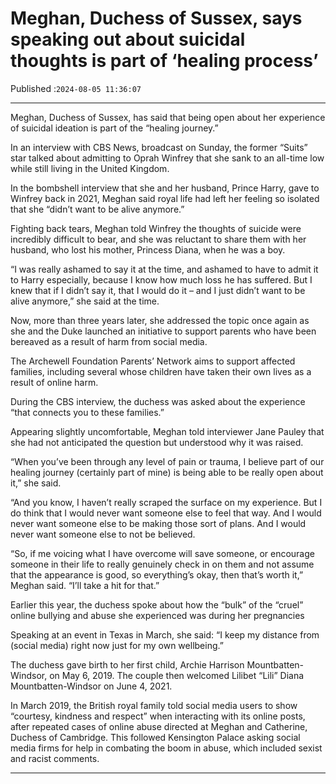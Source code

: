 # Meghan, Duchess of Sussex, says speaking out about suicidal thoughts is part of ‘healing process’

Published :`2024-08-05 11:36:07`

---

Meghan, Duchess of Sussex, has said that being open about her experience of suicidal ideation is part of the “healing journey.”

In an interview with CBS News, broadcast on Sunday, the former “Suits” star talked about admitting to Oprah Winfrey that she sank to an all-time low while still living in the United Kingdom.

In the bombshell interview that she and her husband, Prince Harry, gave to Winfrey back in 2021, Meghan said royal life had left her feeling so isolated that she “didn’t want to be alive anymore.”

Fighting back tears, Meghan told Winfrey the thoughts of suicide were incredibly difficult to bear, and she was reluctant to share them with her husband, who lost his mother, Princess Diana, when he was a boy.

“I was really ashamed to say it at the time, and ashamed to have to admit it to Harry especially, because I know how much loss he has suffered. But I knew that if I didn’t say it, that I would do it – and I just didn’t want to be alive anymore,” she said at the time.

Now, more than three years later, she addressed the topic once again as she and the Duke launched an initiative to support parents who have been bereaved as a result of harm from social media.

The Archewell Foundation Parents’ Network aims to support affected families, including several whose children have taken their own lives as a result of online harm.

During the CBS interview, the duchess was asked about the experience “that connects you to these families.”

Appearing slightly uncomfortable, Meghan told interviewer Jane Pauley that she had not anticipated the question but understood why it was raised.

“When you’ve been through any level of pain or trauma, I believe part of our healing journey (certainly part of mine) is being able to be really open about it,” she said.

“And you know, I haven’t really scraped the surface on my experience. But I do think that I would never want someone else to feel that way. And I would never want someone else to be making those sort of plans. And I would never want someone else to not be believed.

“So, if me voicing what I have overcome will save someone, or encourage someone in their life to really genuinely check in on them and not assume that the appearance is good, so everything’s okay, then that’s worth it,” Meghan said. “I’ll take a hit for that.”

Earlier this year, the duchess spoke about how the “bulk” of the “cruel” online bullying and abuse she experienced was during her pregnancies

Speaking at an event in Texas in March, she said: “I keep my distance from (social media) right now just for my own wellbeing.”

The duchess gave birth to her first child, Archie Harrison Mountbatten-Windsor, on May 6, 2019. The couple then welcomed Lilibet “Lili” Diana Mountbatten-Windsor on June 4, 2021.

In March 2019, the British royal family told social media users to show “courtesy, kindness and respect” when interacting with its online posts, after repeated cases of online abuse directed at Meghan and Catherine, Duchess of Cambridge. This followed Kensington Palace asking social media firms for help in combating the boom in abuse, which included sexist and racist comments.

---


